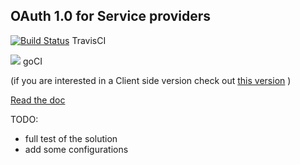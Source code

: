 ## OAuth 1.0 for Service providers 

[![Build Status](https://travis-ci.org/ericaro/oauthprovider.png?branch=master)](https://travis-ci.org/ericaro/oauthprovider) TravisCI

<a href="http://goci.me/project/github.com/ericaro/oauthprovider"><img src="http://goci.me/project/image/github.com/ericaro/oauthprovider" /></a> goCI


(if you are interested in a Client side version check out [this version](https://github.com/ericaro/oauth) )

[Read the doc](http://godoc.org/github.com/ericaro/oauthprovider)


TODO: 

 - full test of the solution
 - add some configurations
